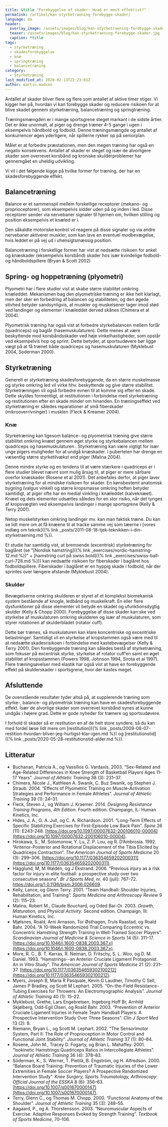 ```yaml
---
title: &title "Forebyggelse af skader: Hvad er mest effektivt?"
permalink: /artikel/kan-styrketraening-forebygge-skader/
language: da
header:
  overlay_image: /assets/images/blog/kan-styrketraening-forebygge-skader.jpg
  teaser: /assets/images/blog/kan-styrketraening-forebygge-skader.jpg
  caption: *title
tags:
  - styrketræning
  - skadesforebyggelse
  - knæ
  - springtræning
  - balancetræning
category:
  - Styrketræning
last_modified_at: 2020-02-13T22:23:01Z
author: martin.madsen
---
```


Antallet af skader bliver flere og flere som antallet af aktive timer stiger. Vi kigger her på, hvordan vi kan forebygge skader og reducere risikoen for at blive skadet gennem styrketræning, balancetræning og springtræning.

Træningsmængden er i mange sportsgrene steget markant i de sidste årtier. Det er ikke unormalt, at piger og drenge træner 4-5 gange i ugen i eksempelvis håndbold og fodbold. Denne træningsmængde og antallet af konkurrencer øges yderligere, når spillerne rykker op på seniorplan.

Målet er at forbedre præstationen, men den megen træning har også en negativ konsekvens. Antallet af skader er steget og især de alvorligere skader som overrevet korsbånd og kroniske skulderproblemer har gennemgået en uheldig udvikling.

Vi vil i det følgende kigge på hvilke former for træning, der har en skadesforebyggende effekt.

## Balancetræning

Balance er et sammenspil mellem forskellige receptorer (mekano- og proprioceptorer), som eksempelvis sidder uden på og inden i led. Disse receptorer sender via nervebaner signaler til hjernen om, hvilken stilling og position eksempelvis et knæled er i.

Den såkaldte motoriske kontrol vil reagere på disse signaler og via andre nervebaner aktiverer muskler, som kan lave en eventuel modbevægelse, hvis leddet er på vej ud i uhensigtsmæssig position.

Balancetræning i forskellige former har vist at nedsætte risikoen for ankel og knæskader (eksempelvis korsbånd) skader hos især kvindelige fodbold- og håndboldspillere (Bryan & Scott 2002)

## Spring- og hoppetræning (plyometri)

Plyometri har i flere studier vist at skabe større stabilitet omkring knæleddet. Mekanismen bag den plyometriske træning er ikke helt klarlagt, men der sker en forbedring af balancen og stabiliteten, og den øgede stivhed betyder sandsynligvis, at muskler og muskelsener tager imod stød ved landinger og elementer i knæleddet derved skånes (Chimera et al 2004). 

Plyometrisk træning har også vist at forbedre styrkebalancen mellem forlår (quadriceps) og baglår (hasemuskulaturen). Dette menes at være beskyttende mod korsbåndsskader ved høje vinkelhastigheder, som opstår ved eksempelvis hop og sprint. Dette betyder, at sportsudøvere bør ligge vægt på at få trænet både quadriceps og hasemuskulaturen (Myklebust 2004, Soderman 2000).

## Styrketræning

Generelt er styrketræning skadesforebyggende, da en større muskelmasse og styrke omkring led vil virke hhv. beskyttende og give større stabilitet. Styrketræningen vil også forbedre evnen til at komme sig efter en skade. Dette skyldes formentligt, at restitutionen i forbindelse med styrketræning og restitutionen efter en skade minder om hinanden. En træningseffekt ved styrketræning er således reparationer af små fiberskader (mikrooverrivninger) i musklen (Fleck & Kreamer 2004).

### Knæ

Styrketræning kan ligesom balance- og plyometrisk træning give større stabilitet omkring knæet gennem øget styrke og styrkebalancen mellem quadriceps og hasemuskulaturen . Styrketræning kan være vigtigt for især unge pigers muligheder for at undgå knæskader. I puberteten har drenge en væsentlig større styrketilvækst end piger (Malina 2004). 

Denne mindre styrke og en tendens til at være stærkere i quadriceps er i flere studier blevet nævnt som mulig årsag til, at piger er mere sårbare overfor knæskader (Rosene et al 2001). Det anbefales derfor, at piger laver styrketræning for at mindske risikoen for skader. En kønsbestemt anatomisk bygning (valgus vinkel) og større kropsmasse omkring hoften betyder samtidigt, at piger ofte har en medial vinkling i knæleddet (kalveknæet). Knæet og dets elementer udsættes således for en stor risiko, når det tynges af kropsvægten ved eksempelvis landinger i mange sportsgrene (Kelly & Terry 2001).

Netop muskelstyrken omkring landinger mv. kan man faktisk træne. Du kan se lidt mere om at få knæene til at tracke samme vej som tæerne i [vores indlæg om teknik]({% link _posts/2011-08-18-tjek-teknikken-i-din-styrketraening.md %}).

Et studie har samtidig vist, at bremsende (excentrisk) styrketræning for baglåret (se ”[Nordisk hamstring]({% link _exercises/nordic-hamstring-12.md %})” + [hamstring curl på swiss bold]({% link _exercises/swiss-ball-curl-728.md %})) kan nedsætte risikoen for fiberskader i baglåret hos fodboldspillere. Fiberskader i baglåret er en hyppig skade i fodbold, når der sprintes over længere afstande (Myklebust 2004).

### Skulder

Bevægelserne omkring skulderen er styret af et komplekst biomekanisk system bestående af knogle, ledbånd og muskelkraft. En eller flere dysfunktioner på disse elementer vil betyde en skadet og ufunktionsdygtig skulder (Kelly & Chopp 2000). Forebyggelse af disse skader kan ske ved styrkelse af muskulaturen omkring skulderen og især af muskulaturen, som styrer rotationen af skulderbladet (rotator cuff). 

Dette bør trænes, så muskulaturen kan klare koncentriske og excentriske belastninger. Samtidigt vil en styrkelse af kropstammen også være med til at nedsætte skadesrisikoen i forbindelse med kastebevægelser (Kelly & Terry 2001). Den forebyggende træning kan således bestå af styrketræning, som fokuser på excentrisk styrke, styrkelse af rotator cuff’en samt en øget stabilitet af kropsstammen (Powers 1998, Johnson 1994, Sirota et al 1997). Flere træningsøvelser med elastik har også vist at have en forebyggende effekt på skulderskader i sportsgrene, hvor der kastes meget.

## Afsluttende

De ovenstående resultater tyder altså på, at supplerende træning som styrke-, balance- og plyometrisk træning kan have en skadesforebyggende effekt. Især de alvorlige skader som overrevet korsbånd synes at kunne undgås i højere grad. Dette er gode nyheder for trænere og sportsudøvere.

I forhold til skader så er restitution en af de helt store syndere, så du kan med fordel læse lidt mere om [restitution]({% link _posts/2009-08-07-restition-hvordan-bliver-jeg-hurtigst-klar-igen.md %}) og [restitutionstid]({% link _posts/2020-05-28-restitutionstid-alder.md %}).

## Litteratur

- Buchanan, Patricia A., og Vassilios G. Vardaxis. 2003. “Sex-Related and Age-Related Differences in Knee Strength of Basketball Players Ages 11-17 Years”. _Journal of Athletic Training_ 38 (3): 231–37.
- Chimera, Nicole J., Kathleen A. Swanik, C. Buz Swanik, og Stephen J. Straub. 2004. “Effects of Plyometric Training on Muscle-Activation Strategies and Performance in Female Athletes”. _Journal of Athletic Training_ 39 (1): 24–31.
- Fleck, Steven J., og William J. Kraemer. 2014. _Designing Resistance Training Programs, 4th Edition_. Fourth edition. Champaign, IL: Human Kinetics, Inc.
- Hides, J. A., G. A. Jull, og C. A. Richardson. 2001. “Long-Term Effects of Specific Stabilizing Exercises for First-Episode Low Back Pain”. _Spine_ 26 (11): E243-248. [https://doi.org/10.1097/00007632-200106010-00004](https://doi.org/10.1097/00007632-200106010-00004).
- Hirokawa, S., M. Solomonow, Y. Lu, Z. P. Lou, og R. D’Ambrosia. 1992. “Anterior-Posterior and Rotational Displacement of the Tibia Elicited by Quadriceps Contraction”. _The American Journal of Sports Medicine_ 20 (3): 299–306. [https://doi.org/10.1177/036354659202000311](https://doi.org/10.1177/036354659202000311).
- Hägglund, M, M Waldén, og J Ekstrand. 2006. “Previous injury as a risk factor for injury in elite football: a prospective study over two consecutive seasons”. _Br J Sports Med_, nr. 40 (juli): 767–72. [https://doi.org/1 0.1136/bism.2006.026609](https://doi.org/1%200.1136/bism.2006.026609).
- Kelly, Lance, og Glenn Terry. 2001. “Team Handball: Shoulder Injuries, Rehabilitation, and Training”. _Sports Medicine and Arthroscopy Review_ 9 (2): 115–23.
- Malina, Robert M., Claude Bouchard, og Oded Bar-Or. 2003. _Growth, Maturation, and Physical Activity_. Second edition. Champaign, Ill: Human Kinetics, Inc.
- Mjølsnes, Roald, Arni Arnason, Tor Østhagen, Truls Raastad, og Roald Bahr. 2004. “A 10-Week Randomized Trial Comparing Eccentric vs. Concentric Hamstring Strength Training in Well-Trained Soccer Players”. _Scandinavian Journal of Medicine & Science in Sports_ 14 (5): 311–17. [https://doi.org/10.1046/j.1600-0838.2003.367.x](https://doi.org/10.1046/j.1600-0838.2003.367.x).
- More, R. C., B. T. Karras, R. Neiman, D. Fritschy, S. L. Woo, og D. M. Daniel. 1993. “Hamstrings--an Anterior Cruciate Ligament Protagonist. An in Vitro Study”. _The American Journal of Sports Medicine_ 21 (2): 231–37. [https://doi.org/10.1177/036354659302100212](https://doi.org/10.1177/036354659302100212).
- Myers, Joseph B, Maria R Pasquale, Kevin G Laudner, Timothy C Sell, James P Bradley, og Scott M Lephart. 2005. “On-the-Field Resistance-Tubing Exercises for Throwers: An Electromyographic Analysis”. _Journal of Athletic Training_ 40 (1): 15–22.
- Myklebust, Grethe, Lars Engebretsen, Ingeborg Hoff Br, Arnhild Skjølberg, Odd-Egil Olsen, og Roald Bahr. 2003. “Prevention of Anterior Cruciate Ligament Injuries in Female Team Handball Players: A Prospective Intervention Study Over Three Seasons”. _Clin J Sport Med_ 13 (2): 8.
- Riemann, Bryan L., og Scott M. Lephart. 2002. “The Sensorimotor System, Part II: The Role of Proprioception in Motor Control and Functional Joint Stability”. _Journal of Athletic Training_ 37 (1): 80–84.
- Rosene, John M., Tracey D. Fogarty, og Brian L. Mahaffey. 2001. “Isokinetic Hamstrings:Quadriceps Ratios in Intercollegiate Athletes”. _Journal of Athletic Training_ 36 (4): 378–83.
- Söderman, K., S. Werner, T. Pietilä, B. Engström, og H. Alfredson. 2000. “Balance Board Training: Prevention of Traumatic Injuries of the Lower Extremities in Female Soccer Players? A Prospective Randomized Intervention Study”. _Knee Surgery, Sports Traumatology, Arthroscopy: Official Journal of the ESSKA_ 8 (6): 356–63. [https://doi.org/10.1007/s001670000147](https://doi.org/10.1007/s001670000147).
- Terry, Glenn C., og Thomas M. Chopp. 2000. “Functional Anatomy of the Shoulder”. _Journal of Athletic Training_ 35 (3): 248–55.
- Aagaard, P., og A. Thorstensson. 2003. “Neuromuscular Aspects of Exercise: Adaptive Responses Evoked by Strength Training”. _Textbook of Sports Medicine_, 70–106.
